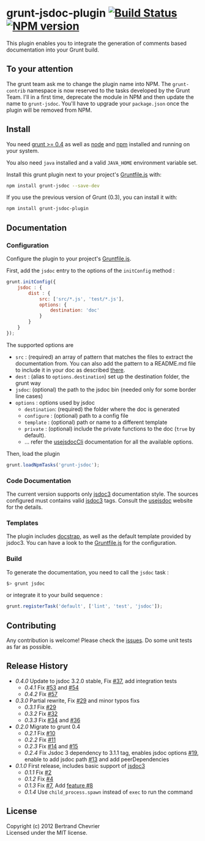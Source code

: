 # grunt-jsdoc-plugin [![Build Status](https://travis-ci.org/krampstudio/grunt-jsdoc-plugin.png)](https://travis-ci.org/krampstudio/grunt-jsdoc-plugin) [![NPM version](https://badge.fury.io/js/grunt-jsdoc.png)](http://badge.fury.io/js/grunt-jsdoc)

This plugin enables you to integrate the generation of comments based documentation into your Grunt build.

## To your attention

The grunt team ask me to change the plugin name into NPM. The `grunt-contrib` namespace is now reserved to the tasks developed by the Grunt Team.
I'll in a first time, deprecate the module in NPM and then update the name to `grunt-jsdoc`. You'll have to upgrade your `package.json` once the plugin will be removed from NPM.

## Install

You need [grunt >= 0.4][grunt] as well as [node] and [npm] installed and running on your system.

You also need `java` installed and a valid `JAVA_HOME` environment variable set.

Install this grunt plugin next to your project's [Gruntfile.js][getting_started] with: 

```bash
npm install grunt-jsdoc --save-dev
```

If you use the previous version of Grunt (0.3), you can install it with:

```bash
npm install grunt-jsdoc-plugin
```


## Documentation
 
### Configuration

Configure the plugin to your project's [Gruntfile.js][getting_started].

First, add the `jsdoc` entry to the options of the `initConfig` method :

```javascript
grunt.initConfig({
    jsdoc : {
        dist : {
            src: ['src/*.js', 'test/*.js'], 
            options: {
                destination: 'doc'
            }
        }
    }
});
```

The supported options are 

 * `src` : (required) an array of pattern that matches the files to extract the documentation from. You can also add the pattern to a README.md file to include it in your doc as described [there](http://usejsdoc.org/about-including-readme.html).
 * `dest` : (alias to `options.destination`) set up the destination folder, the grunt way
 * `jsdoc`: (optional) the path to the jsdoc bin (needed only for some border line cases)
 * `options` : options used by jsdoc 
   * `destination`: (required) the folder where the doc is generated
   * `configure` : (optional) path to a config file
   * `template` : (optional) path or name to a different template
   * `private` : (optional) include the private functions to the doc (`true` by default).
   * ... refer the [usejsdocCli] documentation for all the available options.

Then, load the plugin 

```javascript
grunt.loadNpmTasks('grunt-jsdoc');
```
 
### Code Documentation

The current version supports only [jsdoc3] documentation style. The sources configured 
must contains valid [jsdoc3] tags. Consult the [usejsdoc] website for the details.
 
### Templates

The plugin includes [docstrap](https://github.com/terryweiss/docstrap), as well as the default template provided by jsdoc3. You can have a look to the [Gruntfile.js](Gruntfile.js) for the configuration.

### Build

To generate the documentation, you need to call the `jsdoc` task :

```bash
$> grunt jsdoc
```

or integrate it to your build sequence : 

```javascript
grunt.registerTask('default', ['lint', 'test', 'jsdoc']);
```
 
## Contributing

Any contribution is welcome! Please check the [issues](https://github.com/krampstudio/grunt-jsdoc-plugin/issues). Do some unit tests as far as possible.
 
## Release History
 * _0.4.0_ Update to jsdoc 3.2.0 stable, Fix [#37](https://github.com/krampstudio/grunt-jsdoc-plugin/issues/37), add integration tests
   * _0.4.1_ Fix [#53](https://github.com/krampstudio/grunt-jsdoc-plugin/issues/53) and [#54](https://github.com/krampstudio/grunt-jsdoc-plugin/issues/54) 
   * _0.4.2_ Fix [#57](https://github.com/krampstudio/grunt-jsdoc-plugin/issues/57) 
 * _0.3.0_ Partial rewrite, Fix [#29](https://github.com/krampstudio/grunt-jsdoc-plugin/pull/30) and minor typos fixs
   * _0.3.1_ Fix [#29](https://github.com/krampstudio/grunt-jsdoc-plugin/issues/29)
   * _0.3.2_ Fix [#32](https://github.com/krampstudio/grunt-jsdoc-plugin/issues/32)
   * _0.3.3_ Fix [#34](https://github.com/krampstudio/grunt-jsdoc-plugin/issues/34) and [#36](https://github.com/krampstudio/grunt-jsdoc-plugin/issues/34)
 * _0.2.0_ Migrate to grunt 0.4
   * _0.2.1_ Fix [#10](https://github.com/krampstudio/grunt-jsdoc-plugin/issues/10)
   * _0.2.2_ Fix [#11](https://github.com/krampstudio/grunt-jsdoc-plugin/issues/11)
   * _0.2.3_ Fix [#14](https://github.com/krampstudio/grunt-jsdoc-plugin/pull/14) and [#15](https://github.com/krampstudio/grunt-jsdoc-plugin/issues/15)
   * _0.2.4_ Fix Jsdoc 3 dependency to 3.1.1 tag, enables jsdoc options [#19](https://github.com/krampstudio/grunt-jsdoc-plugin/issues/19), enable to add jsdoc path [#13](https://github.com/krampstudio/grunt-jsdoc-plugin/issues/13) and add peerDependencies
 * _0.1.0_ First release, includes basic support of [jsdoc3]
   * _0.1.1_ Fix [#2](https://github.com/krampstudio/grunt-jsdoc-plugin/issues/2)
   * _0.1.2_ Fix [#4](https://github.com/krampstudio/grunt-jsdoc-plugin/issues/4) 
   * _0.1.3_ Fix [#7](https://github.com/krampstudio/grunt-jsdoc-plugin/pull/7), Add [feature #8](https://github.com/krampstudio/grunt-jsdoc-plugin/pull/8)
   * _0.1.4_ Use `child_process.spawn` instead of `exec` to run the command
 

[jsdoc3]: https://github.com/jsdoc3/jsdoc

## License
Copyright (c) 2012 Bertrand Chevrier  
Licensed under the MIT license.


[grunt]: https://gruntjs.com
[node]: http://nodejs.org
[npm]: http://npmjs.org
[getting_started]: https://github.com/gruntjs/grunt/wiki/Getting-started
[usejsdoc]: http://usejsdoc.org
[usejsdocCli]: http://usejsdoc.org/about-commandline.html
